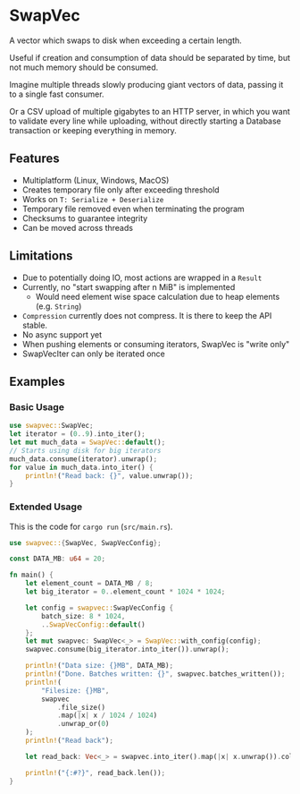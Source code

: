 # SwapVec

A vector which swaps to disk when exceeding a certain length.

Useful if creation and consumption of data should be
separated by time, but not much memory should be consumed.

Imagine multiple threads slowly producing giant vectors of data,
passing it to a single fast consumer.

Or a CSV upload of multiple gigabytes to an HTTP server,
in which you want to validate every
line while uploading, without directly starting a Database
transaction or keeping everything in memory.

## Features
- Multiplatform (Linux, Windows, MacOS)
- Creates temporary file only after exceeding threshold
- Works on `T: Serialize + Deserialize`
- Temporary file removed even when terminating the program
- Checksums to guarantee integrity
- Can be moved across threads

## Limitations
- Due to potentially doing IO, most actions are wrapped in a `Result`
- Currently, no "start swapping after n MiB" is implemented
  - Would need element wise space calculation due to heap elements (e.g. `String`)
- `Compression` currently does not compress. It is there to keep the API stable.
- No async support yet
- When pushing elements or consuming iterators, SwapVec is "write only"
- SwapVecIter can only be iterated once

## Examples

### Basic Usage

```rust
use swapvec::SwapVec;
let iterator = (0..9).into_iter();
let mut much_data = SwapVec::default();
// Starts using disk for big iterators
much_data.consume(iterator).unwrap();
for value in much_data.into_iter() {
    println!("Read back: {}", value.unwrap());
}
```

### Extended Usage
This is the code for `cargo run` (`src/main.rs`).  
```rust
use swapvec::{SwapVec, SwapVecConfig};

const DATA_MB: u64 = 20;

fn main() {
    let element_count = DATA_MB / 8;
    let big_iterator = 0..element_count * 1024 * 1024;

    let config = swapvec::SwapVecConfig {
        batch_size: 8 * 1024,
        ..SwapVecConfig::default()
    };
    let mut swapvec: SwapVec<_> = SwapVec::with_config(config);
    swapvec.consume(big_iterator.into_iter()).unwrap();

    println!("Data size: {}MB", DATA_MB);
    println!("Done. Batches written: {}", swapvec.batches_written());
    println!(
        "Filesize: {}MB",
        swapvec
            .file_size()
            .map(|x| x / 1024 / 1024)
            .unwrap_or(0)
    );
    println!("Read back");

    let read_back: Vec<_> = swapvec.into_iter().map(|x| x.unwrap()).collect();

    println!("{:#?}", read_back.len());
}
```


